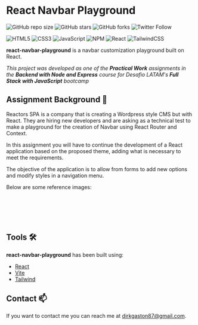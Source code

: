 # React Navbar Playground

![GitHub repo size](https://img.shields.io/github/repo-size/DirkGaston/react-navbar-playground)
![GitHub stars](https://img.shields.io/github/stars/DirkGaston/react-navbar-playground?style=social)
![GitHub forks](https://img.shields.io/github/forks/DirkGaston/react-navbar-playground?style=social)
![Twitter Follow](https://img.shields.io/twitter/follow/DirkGrave?style=social)

![HTML5](https://img.shields.io/badge/html5-%23E34F26.svg?logo=html5&logoColor=white&style=for-the-badge)
![CSS3](https://img.shields.io/badge/css3-%231572B6.svg?logo=css3&logoColor=white&style=for-the-badge)
![JavaScript](https://img.shields.io/badge/javascript-%23323330.svg?logo=javascript&logoColor=%23F7DF1E&style=for-the-badge)
![NPM](https://img.shields.io/badge/NPM-%23000000.svg?logo=npm&logoColor=white&style=for-the-badge)
![React](https://img.shields.io/badge/react-%2320232a.svg?logo=react&logoColor=%2361DAFB&style=for-the-badge)
![TailwindCSS](https://img.shields.io/badge/tailwindcss-%2338B2AC.svg?logo=tailwind-css&logoColor=white&style=for-the-badge)

**react-navbar-playground** is a navbar customization playground built on React.

_This project was developed as one of the **Practical Work** assignments in the **Backend with Node and Express** course for Desafio LATAM's **Full Stack with JavaScript** bootcamp_

## Assignment Background 📖

Reactors SPA is a company that is creating a Wordpress style CMS but with React. They are hiring new developers and are asking as a technical test to make a playground for the creation of Navbar using React Router and Context.

In this assignment you will have to continue the development of a React application based on the proposed theme, adding what is necessary to meet the requirements.

The objective of the application is to allow from forms to add new options and modify styles in a navigation menu.

Below are some reference images:

[](https://i.imgur.com/scDOpwx.png) <br>
[](https://i.imgur.com/7XV6cwt.png) <br>
[](https://i.imgur.com/pqlZIIz.png) <br>
[](https://i.imgur.com/N10vUQL.png) <br>
[](https://i.imgur.com/j9CjmVg.png)

## Tools 🛠️

**react-navbar-playground** has been built using:

- [React](https://reactjs.org/)
- [Vite](https://vitejs.dev/)
- [Tailwind](https://tailwindcss.com/)

## Contact 📫

If you want to contact me you can reach me at <dirkgaston87@gmail.com>.
